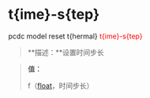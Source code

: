 # t{ime}-s{tep}
pcdc model reset t{hermal} <span style='color: red;'>t{ime}-s{tep}</span>
> **描述：**设置时间步长

> 
> **值：**
> 
> f（[float](数据类型/float/)，时间步长）


